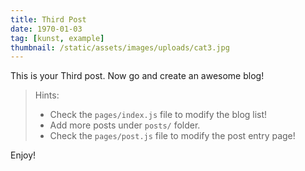 ```yaml
---
title: Third Post
date: 1970-01-03
tag: [kunst, example]
thumbnail: /static/assets/images/uploads/cat3.jpg
---
```


This is your Third post. Now go and create an awesome blog!

> Hints:
> - Check the `pages/index.js` file to modify the blog list!
> - Add more posts under `posts/` folder.
> - Check the `pages/post.js` file to modify the post entry page!

Enjoy!

